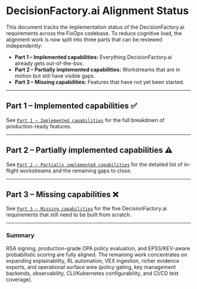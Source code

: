 # DecisionFactory.ai Alignment Status

This document tracks the implementation status of the DecisionFactory.ai requirements across the FixOps codebase. To reduce cognitive load, the alignment work is now split into three parts that can be reviewed independently:

- **Part 1 – Implemented capabilities:** Everything DecisionFactory.ai already gets out-of-the-box.
- **Part 2 – Partially implemented capabilities:** Workstreams that are in motion but still have visible gaps.
- **Part 3 – Missing capabilities:** Features that have not yet been started.

---

## Part 1 – Implemented capabilities ✅

See [`Part 1 – Implemented capabilities`](decisionfactory_alignment/part-1-implemented.md) for the full breakdown of production-ready features.

---

## Part 2 – Partially implemented capabilities ⚠️

See [`Part 2 – Partially implemented capabilities`](decisionfactory_alignment/part-2-partial.md) for the detailed list of in-flight workstreams and the remaining gaps to close.

---

## Part 3 – Missing capabilities ❌

See [`Part 3 – Missing capabilities`](decisionfactory_alignment/part-3-missing.md) for the five DecisionFactory.ai requirements that still need to be built from scratch.

---

### Summary
RSA signing, production-grade OPA policy evaluation, and EPSS/KEV-aware probabilistic scoring are fully aligned. The remaining work concentrates on expanding explainability, RL automation, VEX ingestion, richer evidence exports, and operational surface area (policy gating, key management backends, observability, CLI/Kubernetes configurability, and CI/CD test coverage).
